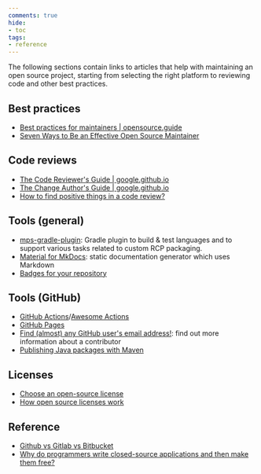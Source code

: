 ```yaml
---
comments: true
hide:
- toc
tags:
- reference
---
```


The following sections contain links to articles that help with maintaining an open source project, starting from selecting
the right platform to reviewing code and other best practices.

## Best practices

- [Best practices for maintainers | opensource.guide](https://opensource.guide/best-practices/)
- [Seven Ways to Be an Effective Open Source Maintainer](https://www.semasoftware.com/blog/how-can-you-be-an-effective-open-source-maintainer)

## Code reviews

- [The Code Reviewer's Guide | google.github.io](https://google.github.io/eng-practices/review/reviewer/)
- [The Change Author's Guide | google.github.io](https://google.github.io/eng-practices/review/developer/)
- [How to find positive things in a code review?](https://softwareengineering.stackexchange.com/questions/333853/how-to-find-positive-things-in-a-code-review)

## Tools (general)

- [mps-gradle-plugin](https://github.com/mbeddr/mps-gradle-plugin): Gradle plugin to build & test languages and to support various tasks related to custom RCP packaging.
- [Material for MkDocs](https://squidfunk.github.io/mkdocs-material): static documentation generator which uses Markdown
- [Badges for your repository](https://shields.io/)

## Tools (GitHub)

- [GitHub Actions](https://github.com/features/actions)/[Awesome Actions](https://github.com/sdras/awesome-actions)
- [GitHub Pages](https://pages.github.com)
- [Find (almost) any GitHub user's email address!](https://emailaddress.github.io/): find out more information about a contributor
- [Publishing Java packages with Maven](https://docs.github.com/en/actions/publishing-packages/publishing-java-packages-with-maven)

## Licenses

- [Choose an open-source license](https://choosealicense.com/)
- [How open source licenses work](https://www.freecodecamp.org/news/how-open-source-licenses-work-and-how-to-add-them-to-your-projects-34310c3cf94)

## Reference

- [Github vs Gitlab vs Bitbucket](https://disbug.io/en/blog/github-vs-gitlab-vs-bitbucket)
- [Why do programmers write closed-source applications and then make them free?](https://softwareengineering.stackexchange.com/questions/3233/why-do-programmers-write-closed-source-applications-and-then-make-them-free)